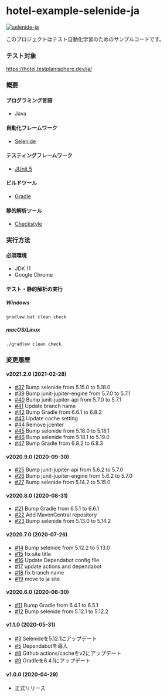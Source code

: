 # hotel-example-selenide-ja

[![selenide-ja](https://github.com/testplanisphere/hotel-example-selenide-ja/actions/workflows/test.yml/badge.svg)](https://github.com/testplanisphere/hotel-example-selenide-ja/actions/workflows/test.yml)

このプロジェクトはテスト自動化学習のためのサンプルコードです。

### テスト対象

https://hotel.testplanisphere.dev/ja/

### 概要

#### プログラミング言語

* Java

#### 自動化フレームワーク

* [Selenide](https://selenide.org/)

#### テスティングフレームワーク

* [JUnit 5](https://junit.org/junit5/)

#### ビルドツール

* [Gradle](https://gradle.org/)

#### 静的解析ツール

* [Checkstyle](https://checkstyle.sourceforge.io/)

### 実行方法

#### 必須環境

* JDK 11
* Google Chrome

#### テスト・静的解析の実行

##### Windows

```
gradlew.bat clean check
```

##### macOS/Linux

```
./gradlew clean check
```

### 変更履歴

#### v2021.2.0 (2021-02-28)

* [#37](https://github.com/testplanisphere/hotel-example-selenide-ja/pull/37) Bump selenide from 5.15.0 to 5.18.0
* [#39](https://github.com/testplanisphere/hotel-example-selenide-ja/pull/39) Bump junit-jupiter-engine from 5.7.0 to 5.7.1
* [#40](https://github.com/testplanisphere/hotel-example-selenide-ja/pull/40) Bump junit-jupiter-api from 5.7.0 to 5.7.1
* [#41](https://github.com/testplanisphere/hotel-example-selenide-ja/pull/41) Update branch name
* [#42](https://github.com/testplanisphere/hotel-example-selenide-ja/pull/42) Bump Gradle from 6.6.1 to 6.8.2
* [#43](https://github.com/testplanisphere/hotel-example-selenide-ja/pull/43) Update cache setting
* [#44](https://github.com/testplanisphere/hotel-example-selenide-ja/pull/44) Remove jcenter
* [#45](https://github.com/testplanisphere/hotel-example-selenide-ja/pull/45) Bump selenide from 5.18.0 to 5.18.1
* [#46](https://github.com/testplanisphere/hotel-example-selenide-ja/pull/46) Bump selenide from 5.18.1 to 5.19.0
* [#47](https://github.com/testplanisphere/hotel-example-selenide-ja/pull/47) Bump Gradle from 6.8.2 to 6.8.3

#### v2020.9.0 (2020-09-30)

* [#25](https://github.com/testplanisphere/hotel-example-selenide-ja/pull/25) Bump junit-jupiter-api from 5.6.2 to 5.7.0
* [#26](https://github.com/testplanisphere/hotel-example-selenide-ja/pull/26) Bump junit-jupiter-engine from 5.6.2 to 5.7.0
* [#27](https://github.com/testplanisphere/hotel-example-selenide-ja/pull/27) Bump selenide from 5.14.2 to 5.15.0

#### v2020.8.0 (2020-08-31)

* [#21](https://github.com/testplanisphere/hotel-example-selenide-ja/pull/21) Bump Gradle from 6.5.1 to 6.6.1
* [#22](https://github.com/testplanisphere/hotel-example-selenide-ja/pull/22) Add MavenCentral repository
* [#23](https://github.com/testplanisphere/hotel-example-selenide-ja/pull/23) Bump selenide from 5.13.0 to 5.14.2

#### v2020.7.0 (2020-07-26)

* [#14](https://github.com/testplanisphere/hotel-example-selenide-ja/pull/14) Bump selenide from 5.12.2 to 5.13.0
* [#15](https://github.com/testplanisphere/hotel-example-selenide-ja/pull/15) fix site title
* [#16](https://github.com/testplanisphere/hotel-example-selenide-ja/pull/16) Update Dependabot config file
* [#17](https://github.com/testplanisphere/hotel-example-selenide-ja/pull/17) update actions and dependabot
* [#18](https://github.com/testplanisphere/hotel-example-selenide-ja/pull/18) fix branch name
* [#19](https://github.com/testplanisphere/hotel-example-selenide-ja/pull/19) move to ja site

#### v2020.6.0 (2020-06-30)

* [#11](https://github.com/testplanisphere/hotel-example-selenide-ja/pull/11) Bump Gradle from 6.4.1 to 6.5.1
* [#12](https://github.com/testplanisphere/hotel-example-selenide-ja/pull/12) Bump selenide from 5.12.1 to 5.12.2

#### v1.1.0 (2020-05-31)

* [#3](https://github.com/testplanisphere/hotel-example-selenide-ja/pull/3) Selenideを5.12.1にアップデート
* [#5](https://github.com/testplanisphere/hotel-example-selenide-ja/pull/5) Dependabotを導入
* [#8](https://github.com/testplanisphere/hotel-example-selenide-ja/pull/8) Github actions/cacheをv2にアップデート
* [#9](https://github.com/testplanisphere/hotel-example-selenide-ja/pull/9) Gradleを6.4.1にアップデート

#### v1.0.0 (2020-04-29)

* 正式リリース
